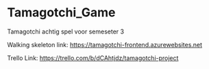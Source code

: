 # Tamagotchi_Game
Tamagotchi achtig spel voor semeseter 3

Walking skeleton link: https://tamagotchi-frontend.azurewebsites.net

Trello Link: https://trello.com/b/dCAhtjdz/tamagotchi-project

